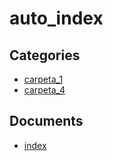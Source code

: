 # auto_index


## Categories
- [carpeta_1](./carpeta_1/README.md)
- [carpeta_4](./carpeta_4/README.md)

## Documents
- [index](index.md)